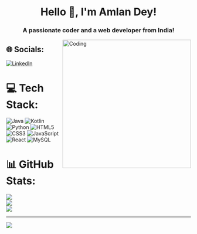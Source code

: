 <h1 align="center">Hello 👋, I'm Amlan Dey!</h1>
<h3 align="center">A passionate coder and a web developer from India!</h3>
<img align="right" alt="Coding" width="350"
 src="https://www.google.com/url?sa=i&url=https%3A%2F%2Fgithub.com%2Frudrabarad%2FGifs&psig=AOvVaw2brdjpUUuYrXUUZ5gUD6bB&ust=1722322416470000&source=images&cd=vfe&opi=89978449&ved=0CBAQjRxqFwoTCMjvwZLVy4cDFQAAAAAdAAAAABAR">

## 🌐 Socials:
[![LinkedIn](https://img.shields.io/badge/LinkedIn-%230077B5.svg?logo=linkedin&logoColor=white)](https://linkedin.com/in/amlan-d) 

# 💻 Tech Stack:
![Java](https://img.shields.io/badge/java-%23ED8B00.svg?style=flat&logo=openjdk&logoColor=white) ![Kotlin](https://img.shields.io/badge/kotlin-%237F52FF.svg?style=flat&logo=kotlin&logoColor=white) ![Python](https://img.shields.io/badge/python-3670A0?style=flat&logo=python&logoColor=ffdd54) ![HTML5](https://img.shields.io/badge/html5-%23E34F26.svg?style=flat&logo=html5&logoColor=white) ![CSS3](https://img.shields.io/badge/css3-%231572B6.svg?style=flat&logo=css3&logoColor=white) ![JavaScript](https://img.shields.io/badge/javascript-%23323330.svg?style=flat&logo=javascript&logoColor=%23F7DF1E) ![React](https://img.shields.io/badge/react-%2320232a.svg?style=flat&logo=react&logoColor=%2361DAFB) ![MySQL](https://img.shields.io/badge/mysql-4479A1.svg?style=flat&logo=mysql&logoColor=white)
# 📊 GitHub Stats:
![](https://github-readme-stats.vercel.app/api?username=CodeBYAmlan&theme=dark&hide_border=false&include_all_commits=false&count_private=false)<br/>
![](https://github-readme-streak-stats.herokuapp.com/?user=CodeBYAmlan&theme=dark&hide_border=false)<br/>
![](https://github-readme-stats.vercel.app/api/top-langs/?username=CodeBYAmlan&theme=dark&hide_border=false&include_all_commits=false&count_private=false&layout=compact)

---
[![](https://visitcount.itsvg.in/api?id=CodeBYAmlan&icon=0&color=0)](https://visitcount.itsvg.in)

<!-- Proudly created with GPRM ( https://gprm.itsvg.in ) -->
